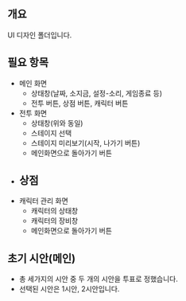 ## 개요
 UI 디자인 폴더입니다.

## 필요 항목
- 메인 화면
  - 상태창(날짜, 소지금, 설정-소리, 게임종료 등)
  - 전투 버튼, 상점 버튼, 캐릭터 버튼</br>
- 전투 화면
  - 상태창(위와 동일)
  - 스테이지 선택
   - 스테이지 미리보기(시작, 나가기 버튼)
  - 메인화면으로 돌아가기 버튼
- 상점
   -
- 캐릭터 관리 화면
  - 캐릭터의 상태창
  - 캐릭터의 장비창
  - 메인화면으로 돌아가기 버튼

## 초기 시안(메인)
- 총 세가지의 시안 중 두 개의 시안을 투표로 정했습니다.
- 선택된 시안은 1시안, 2시안입니다.
